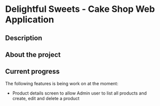# Delightful Sweets - Cake Shop Web Application

## Description

## About the project


## Current progress
The following features is being work on at the moment:
- Product details screen to allow Admin user to list all products and create, edit and delete a product
